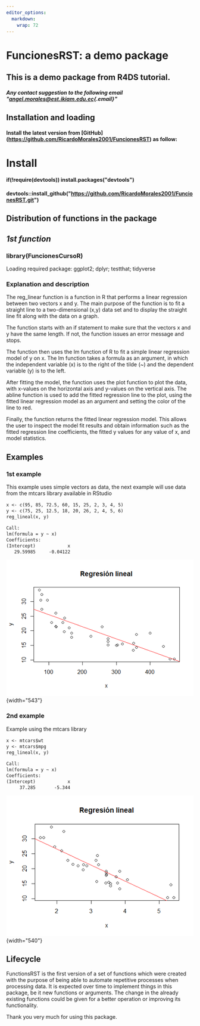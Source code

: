 ```yaml
---
editor_options: 
  markdown: 
    wrap: 72
---
```


# FuncionesRST: a demo package

## This is a demo package from R4DS tutorial.

##### Any contact suggestion to the following email "[angel.morales\@est.ikiam.edu.ec](mailto:angel.morales@est.ikiam.edu.ec){.email}"

## Installation and loading

#### Install the latest version from [GitHub] (<https://github.com/RicardoMorales2001/FuncionesRST>) as follow:

# Install

#### if(!require(devtools)) install.packages("devtools")

#### devtools::install_github("<https://github.com/RicardoMorales2001/FuncionesRST.git>")

## Distribution of functions in the package

## *1st function*

### library(FuncionesCursoR)

Loading required package: ggplot2; dplyr; testthat; tidyverse

### Explanation and description

The reg_linear function is a function in R that performs a linear
regression between two vectors x and y. The main purpose of the function
is to fit a straight line to a two-dimensional (x,y) data set and to
display the straight line fit along with the data on a graph.

The function starts with an if statement to make sure that the vectors x
and y have the same length. If not, the function issues an error message
and stops.

The function then uses the lm function of R to fit a simple linear
regression model of y on x. The lm function takes a formula as an
argument, in which the independent variable (x) is to the right of the
tilde (\~) and the dependent variable (y) is to the left.

After fitting the model, the function uses the plot function to plot the
data, with x-values on the horizontal axis and y-values on the vertical
axis. The abline function is used to add the fitted regression line to
the plot, using the fitted linear regression model as an argument and
setting the color of the line to red.

Finally, the function returns the fitted linear regression model. This
allows the user to inspect the model fit results and obtain information
such as the fitted regression line coefficients, the fitted y values for
any value of x, and model statistics.

## Examples

### 1st example

This example uses simple vectors as data, the next example will use data
from the mtcars library available in RStudio

```{r}
x <- c(95, 85, 72.5, 60, 15, 25, 2, 3, 4, 5)
y <- c(75, 25, 12.5, 18, 20, 26, 2, 4, 5, 6) 
reg_lineal(x, y)
```

```         
Call:
lm(formula = y ~ x)
Coefficients:
(Intercept)            x  
   29.59985     -0.04122 
```

![](images/RGLplot.png){width="543"}

### 2nd example

Example using the mtcars library

```{r}
x <- mtcars$wt
y <- mtcars$mpg
reg_lineal(x, y)
```

```         
Call:
lm(formula = y ~ x)
Coefficients:
(Intercept)            x  
     37.285       -5.344
```

![](images/R2plot.png){width="540"}

## Lifecycle

FunctionsRST is the first version of a set of functions which were
created with the purpose of being able to automate repetitive processes
when processing data. It is expected over time to implement things in
this package, be it new functions or arguments. The change in the
already existing functions could be given for a better operation or
improving its functionality.

Thank you very much for using this package.
